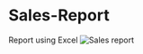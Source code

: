 # Sales-Report
Report using Excel
![Sales report](https://github.com/Bhargav0206/Sales-Report/assets/92131815/d709a9e1-8f52-45ae-ba24-d354e08e6d97)
